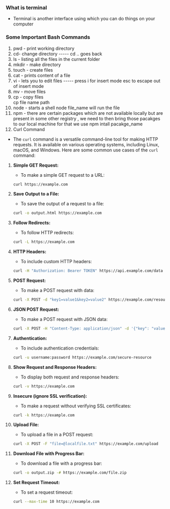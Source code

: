 ### What is terminal 
- Terminal is another interface using which you can do things on your computer 
### Some Important Bash Commands
1. pwd - print working directory
2. cd- change directory ----- cd .. goes back 
3. ls - listing all the files in the current folder
4. mkdir - make directory 
5. touch - create files
6. cat - prints  content of a file 
7. vi - lets you to edit files ----- press i for insert mode 
      esc to escape out of insert mode 
8. mv - move files 
9. cp - copy files  
    cp file name path 
10. node - starts a shell
     node file_name will run  the file 
11. npm - there are certain packages which are not available locally but are present in
         some other registry ,  we need to then bring those pacakges to our local machine
         for that we use npm intall pacakge_name
12. Curl Command
-   The `curl` command is a versatile command-line tool for making HTTP requests. It is available on various operating systems, including Linux, macOS, and Windows. Here are some common use cases of the `curl` command:

1. **Simple GET Request:**
   - To make a simple GET request to a URL:

   ```bash
   curl https://example.com
   ```

2. **Save Output to a File:**
   - To save the output of a request to a file:

   ```bash
   curl -o output.html https://example.com
   ```

3. **Follow Redirects:**
   - To follow HTTP redirects:

   ```bash
   curl -L https://example.com
   ```

4. **HTTP Headers:**
   - To include custom HTTP headers:

   ```bash
   curl -H "Authorization: Bearer TOKEN" https://api.example.com/data
   ```

5. **POST Request:**
   - To make a POST request with data:

   ```bash
   curl -X POST -d "key1=value1&key2=value2" https://example.com/resource
   ```

6. **JSON POST Request:**
   - To make a POST request with JSON data:

   ```bash
   curl -X POST -H "Content-Type: application/json" -d '{"key": "value"}' https://example.com/api
   ```

7. **Authentication:**
   - To include authentication credentials:

   ```bash
   curl -u username:password https://example.com/secure-resource
   ```

8. **Show Request and Response Headers:**
   - To display both request and response headers:

   ```bash
   curl -v https://example.com
   ```

9. **Insecure (ignore SSL verification):**
   - To make a request without verifying SSL certificates:

   ```bash
   curl -k https://example.com
   ```

10. **Upload File:**
    - To upload a file in a POST request:

    ```bash
    curl -X POST -F "file=@localfile.txt" https://example.com/upload
    ```

11. **Download File with Progress Bar:**
    - To download a file with a progress bar:

    ```bash
    curl -o output.zip -# https://example.com/file.zip
    ```

12. **Set Request Timeout:**
    - To set a request timeout:

    ```bash
    curl --max-time 10 https://example.com
    ```


